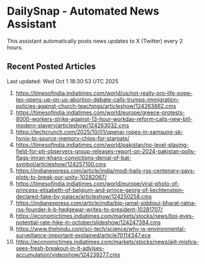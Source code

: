 # DailySnap - Automated News Assistant

This assistant automatically posts news updates to X (Twitter) every 2 hours.

## Recent Posted Articles

Last updated: Wed Oct  1 18:30:53 UTC 2025

1. https://timesofindia.indiatimes.com/world/us/not-really-pro-life-pope-leo-opens-up-on-us-abortion-debate-calls-trumps-immigration-policies-against-church-teachings/articleshow/124263862.cms
2. https://timesofindia.indiatimes.com/world/europe/greece-protests-8000-workers-strike-against-13-hour-workday-reform-calls-new-bill-modern-slavery/articleshow/124263032.cms
3. https://techcrunch.com/2025/10/01/openai-ropes-in-samsung-sk-hynix-to-source-memory-chips-for-stargate/
4. https://timesofindia.indiatimes.com/world/pakistan/no-level-playing-field-for-pti-observers-group-releases-report-on-2024-pakistan-polls-flags-imran-khans-convictions-denial-of-bat-symbol/articleshow/124257100.cms
5. https://indianexpress.com/article/india/modi-hails-rss-centenary-says-plots-to-break-our-unity-10282067/
6. https://timesofindia.indiatimes.com/world/europe/viral-photo-of-princess-elisabeth-of-belgium-and-prince-georg-of-liechtenstein-declared-fake-by-palace/articleshow/124250258.cms
7. https://indianexpress.com/article/india/bjp-jamal-siddiqui-bharat-ratna-rss-founder-k-b-hedgewar-writes-to-president-10281707/
8. https://economictimes.indiatimes.com/markets/stocks/news/boj-eyes-potential-rate-hike-in-october/slideshow/124247384.cms
9. https://www.thehindu.com/sci-tech/science/why-is-environmental-surveillance-important-explained/article70114347.ece
10. https://economictimes.indiatimes.com/markets/stocks/news/ajit-mishra-sees-fresh-breakout-in-lt-advises-accumulation/videoshow/124239277.cms
